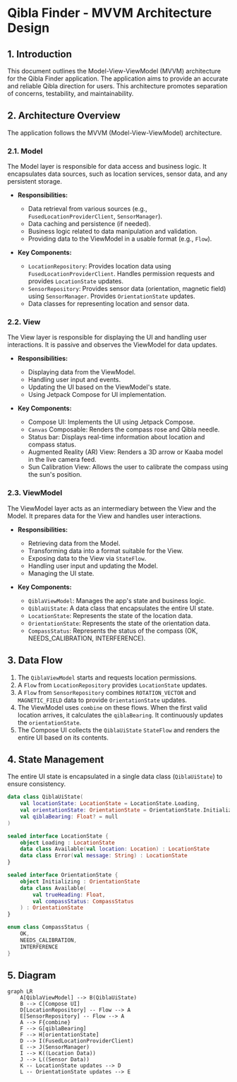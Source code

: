 # Qibla Finder - MVVM Architecture Design

## 1. Introduction

This document outlines the Model-View-ViewModel (MVVM) architecture for the Qibla Finder application. The application aims to provide an accurate and reliable Qibla direction for users. This architecture promotes separation of concerns, testability, and maintainability.

## 2. Architecture Overview

The application follows the MVVM (Model-View-ViewModel) architecture.

### 2.1. Model

The Model layer is responsible for data access and business logic. It encapsulates data sources, such as location services, sensor data, and any persistent storage.

*   **Responsibilities:**
    *   Data retrieval from various sources (e.g., `FusedLocationProviderClient`, `SensorManager`).
    *   Data caching and persistence (if needed).
    *   Business logic related to data manipulation and validation.
    *   Providing data to the ViewModel in a usable format (e.g., `Flow`).

*   **Key Components:**
    *   `LocationRepository`: Provides location data using `FusedLocationProviderClient`. Handles permission requests and provides `LocationState` updates.
    *   `SensorRepository`: Provides sensor data (orientation, magnetic field) using `SensorManager`. Provides `OrientationState` updates.
    *   Data classes for representing location and sensor data.

### 2.2. View

The View layer is responsible for displaying the UI and handling user interactions. It is passive and observes the ViewModel for data updates.

*   **Responsibilities:**
    *   Displaying data from the ViewModel.
    *   Handling user input and events.
    *   Updating the UI based on the ViewModel's state.
    *   Using Jetpack Compose for UI implementation.

*   **Key Components:**
    *   Compose UI: Implements the UI using Jetpack Compose.
    *   `Canvas` Composable: Renders the compass rose and Qibla needle.
    *   Status bar: Displays real-time information about location and compass status.
    *   Augmented Reality (AR) View: Renders a 3D arrow or Kaaba model in the live camera feed.
    *   Sun Calibration View: Allows the user to calibrate the compass using the sun's position.

### 2.3. ViewModel

The ViewModel layer acts as an intermediary between the View and the Model. It prepares data for the View and handles user interactions.

*   **Responsibilities:**
    *   Retrieving data from the Model.
    *   Transforming data into a format suitable for the View.
    *   Exposing data to the View via `StateFlow`.
    *   Handling user input and updating the Model.
    *   Managing the UI state.

*   **Key Components:**
    *   `QiblaViewModel`: Manages the app's state and business logic.
    *   `QiblaUiState`: A data class that encapsulates the entire UI state.
    *   `LocationState`: Represents the state of the location data.
    *   `OrientationState`: Represents the state of the orientation data.
    *   `CompassStatus`: Represents the status of the compass (OK, NEEDS_CALIBRATION, INTERFERENCE).

## 3. Data Flow

1.  The `QiblaViewModel` starts and requests location permissions.
2.  A `Flow` from `LocationRepository` provides `LocationState` updates.
3.  A `Flow` from `SensorRepository` combines `ROTATION_VECTOR` and `MAGNETIC_FIELD` data to provide `OrientationState` updates.
4.  The ViewModel uses `combine` on these flows. When the first valid location arrives, it calculates the `qiblaBearing`. It continuously updates the `orientationState`.
5.  The Compose UI collects the `QiblaUiState` `StateFlow` and renders the entire UI based on its contents.

## 4. State Management

The entire UI state is encapsulated in a single data class (`QiblaUiState`) to ensure consistency.

```kotlin
data class QiblaUiState(
    val locationState: LocationState = LocationState.Loading,
    val orientationState: OrientationState = OrientationState.Initializing,
    val qiblaBearing: Float? = null
)

sealed interface LocationState {
    object Loading : LocationState
    data class Available(val location: Location) : LocationState
    data class Error(val message: String) : LocationState
}

sealed interface OrientationState {
    object Initializing : OrientationState
    data class Available(
        val trueHeading: Float,
        val compassStatus: CompassStatus
    ) : OrientationState
}

enum class CompassStatus {
    OK,
    NEEDS_CALIBRATION,
    INTERFERENCE
}
```

## 5. Diagram

```mermaid
graph LR
    A[QiblaViewModel] --> B(QiblaUiState)
    B --> C[Compose UI]
    D[LocationRepository] -- Flow --> A
    E[SensorRepository] -- Flow --> A
    A --> F{combine}
    F --> G[qiblaBearing]
    F --> H[orientationState]
    D --> I(FusedLocationProviderClient)
    E --> J(SensorManager)
    I --> K((Location Data))
    J --> L((Sensor Data))
    K -- LocationState updates --> D
    L -- OrientationState updates --> E